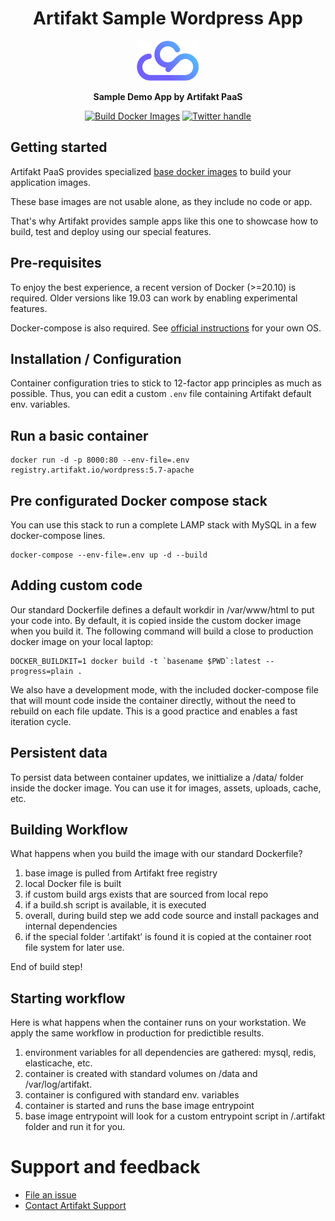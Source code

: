 <div align="center">


<h1>Artifakt Sample Wordpress App</h1>
<img src="./.github/logo.png" alt="artifakt-logo" width="100"/>

**Sample Demo App by Artifakt PaaS**


[![Build Docker Images](https://github.com/artifakt-io/artifakt-docker-images/actions/workflows/nightly.yml/badge.svg)][Build status]
[![Twitter handle][]][Twitter badge]

</div>

## Getting started

Artifakt PaaS provides specialized [base docker images](https://github.com/artifakt-io/artifakt-docker-images) to build your application images. 

These base images are not usable alone, as they include no code or app. 

That's why Artifakt provides sample apps like this one to showcase how to build, test and deploy using our special features.

## Pre-requisites

To enjoy the best experience, a recent version of Docker (>=20.10) is required.
Older versions like 19.03 can work by enabling experimental features.

Docker-compose is also required. See [official instructions](https://docs.docker.com/compose/install/) for your own OS.

## Installation / Configuration

Container configuration tries to stick to 12-factor app principles as much as possible. Thus, you can edit a custom `.env` file containing Artifakt default env. variables.

## Run a basic container

```
docker run -d -p 8000:80 --env-file=.env registry.artifakt.io/wordpress:5.7-apache
```

## Pre configurated Docker compose stack

You can use this stack to run a complete LAMP stack with MySQL in a few docker-compose lines.

```
docker-compose --env-file=.env up -d --build
```

## Adding custom code

Our standard Dockerfile defines a default workdir in /var/www/html to put your code into. By default, it is copied inside the custom docker image when you build it. The following command will build a close to production docker image on your local laptop:

```
DOCKER_BUILDKIT=1 docker build -t `basename $PWD`:latest --progress=plain .
```

We also have a development mode, with the included docker-compose file that will mount code inside the container directly, without the need to rebuild on each file update. This is a good practice and enables a fast iteration cycle.

## Persistent data

To persist data between container updates, we inittialize a /data/ folder inside the docker image. You can use it for images, assets, uploads, cache, etc.

## Building Workflow

What happens when you build the image with our standard Dockerfile?

1. base image is pulled from Artifakt free registry
2. local Docker file is built
3. if custom build args exists that are sourced from local repo
4. if a build.sh script is available, it is executed
5. overall, during build step we add code source and install packages and internal dependencies
6. if the special folder ‘.artifakt’ is found it is copied at the container root file system for later use.

End of build step!

## Starting workflow

Here is what happens when the container runs on your workstation. We apply the same workflow in production for predictible results.

1. environment variables for all dependencies are gathered: mysql, redis, elasticache, etc.
2. container is created with standard volumes on /data and /var/log/artifakt.
3. container is configured with standard env. variables
4. container is started and runs the base image entrypoint
5. base image entrypoint will look for a custom entrypoint script in /.artifakt folder and run it for you.


# Support and feedback

* [File an issue](https://github.com/artifakt-io/artifakt-docker-images/issues/new/choose)
* [Contact Artifakt Support](https://support.artifakt.io/)

[Build Status - Main]: https://github.com/artifakt-io/artifakt-docker-images/actions/workflows/nightly.yml/badge.svg?branch=main&event=push
[Build status]: https://github.com/artifakt-io/artifakt-docker-images/actions
[Twitter badge]: https://twitter.com/intent/follow?screen_name=artifakt_com
[Twitter handle]: https://img.shields.io/twitter/follow/artifakt_com.svg?style=social&label=Follow

